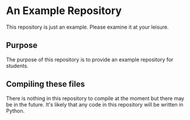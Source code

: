 # An Example Repository

This repository is just an example.
Please examine it at your leisure.

## Purpose

The purpose of this repository is to provide an example repository for students.

## Compiling these files

There is nothing in this repository to compile at the moment but there may be in the future.
It's likely that any code in this repository will be written in Python.
